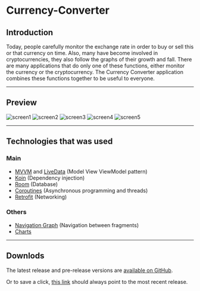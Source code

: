 # Currency-Converter
## Introduction
Today, people carefully monitor the exchange rate in order to buy or sell this or that currency on time.
Also, many have become involved in cryptocurrencies, they also follow the graphs of their growth and fall.
There are many applications that do only one of these functions, either monitor the currency or the cryptocurrency.
The Currency Converter application combines these functions together to be useful to everyone.

---
## Preview
![screen1](./app/src/screens/Screen1.png)
![screen2](./app/src/screens/screen2.png)
![screen3](./app/src/screens/screen3.png)
![screen4](./app/src/screens/screen4.png)
![screen5](./app/src/screens/screen5.png)

---
## Technologies that was used
### Main
- [MVVM](https://en.wikipedia.org/wiki/Model%E2%80%93view%E2%80%93viewmodel) and [LiveData](https://developer.android.com/topic/libraries/architecture/livedata) (Model View ViewModel pattern)
- [Koin](https://insert-koin.io/) (Dependency injection)
- [Room](https://developer.android.com/training/data-storage/room) (Database)
- [Coroutines](https://kotlinlang.org/docs/coroutines-overview.html) (Asynchronous programming and threads)
- [Retrofit](https://square.github.io/retrofit/) (Networking)
### Others
- [Navigation Graph](https://developer.android.com/reference/androidx/navigation/NavGraph) (Navigation between fragments)
- [Charts](https://github.com/PhilJay/MPAndroidChart)

---
## Downlods
The latest release and pre-release versions are [available on GitHub](https://github.com/KrasavaStep/Currency-Converter/releases).

Or to save a click, [this link](https://github.com/KrasavaStep/Currency-Converter/releases/tag/v1.0.0) should always point to the most recent release.
